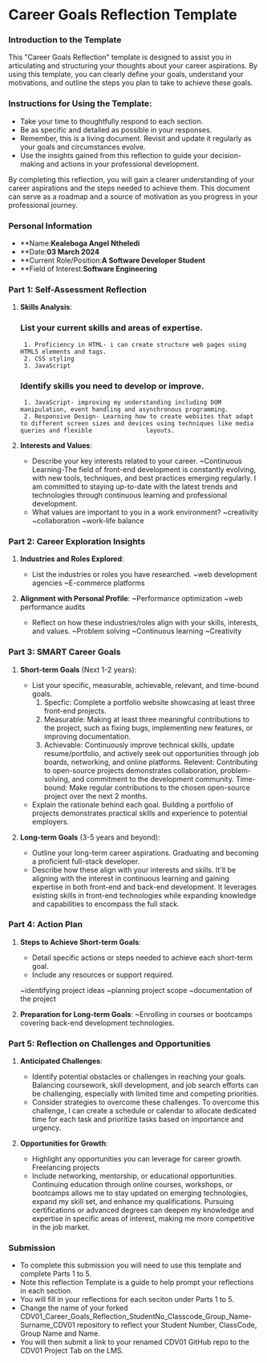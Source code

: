 
# Career Goals Reflection Template

### Introduction to the Template

This "Career Goals Reflection" template is designed to assist you in articulating and structuring your thoughts about your career aspirations. By using this template, you can clearly define your goals, understand your motivations, and outline the steps you plan to take to achieve these goals.

### Instructions for Using the Template:

- Take your time to thoughtfully respond to each section.
- Be as specific and detailed as possible in your responses.
- Remember, this is a living document. Revisit and update it regularly as your goals and circumstances evolve.
- Use the insights gained from this reflection to guide your decision-making and actions in your professional development.

By completing this reflection, you will gain a clearer understanding of your career aspirations and the steps needed to achieve them. This document can serve as a roadmap and a source of motivation as you progress in your professional journey.

### Personal Information

- **Name:**Kealeboga Angel Ntheledi**
- **Date:**03 March 2024**
- **Current Role/Position:**A Software Developer Student**
- **Field of Interest:**Software Engineering**

### Part 1: Self-Assessment Reflection

1. **Skills Analysis**:
    
     ### List your current skills and areas of expertise.
        1. Proficiency in HTML- i can create structure web pages using HTML5 elements and tags.
        2. CSS styling
        3. JavaScript

    ### Identify skills you need to develop or improve.
        1. JavaScript- improving my understanding including DOM manipulation, event handling and asynchronous programming.
        2. Responsive Design- Learning how to create websites that adapt to different screen sizes and devices using techniques like media queries and flexible               layouts.

2. **Interests and Values**:
    
    - Describe your key interests related to your career.
        ~Continuous Learning-The field of front-end development is constantly evolving, with new tools, techniques, and best practices emerging regularly. I am             committed to staying up-to-date with the latest trends and technologies through continuous learning and professional development.
    - What values are important to you in a work environment?
        ~creativity
        ~collaboration
        ~work-life balance

### Part 2: Career Exploration Insights

1. **Industries and Roles Explored**:
    
    - List the industries or roles you have researched.
        ~web development agencies
        ~E-commerce platforms
2. **Alignment with Personal Profile**:
        ~Performance optimization
        ~web performance audits
    - Reflect on how these industries/roles align with your skills, interests, and values.
        ~Problem solving
        ~Continuous learning
        ~Creativity

### Part 3: SMART Career Goals

1. **Short-term Goals** (Next 1-2 years):
    
    - List your specific, measurable, achievable, relevant, and time-bound goals.
       1. Specfic: Complete a portfolio website showcasing at least three front-end projects.
       2. Measurable: Making at least three meaningful contributions to the project, such as fixing bugs, implementing new features, or improving documentation.
       3. Achievable: Continuously improve technical skills, update resume/portfolio, and actively seek out opportunities through job boards, networking, and                            online platforms.
           Relevent: Contributing to open-source projects demonstrates collaboration, problem-solving, and commitment to the development community.
           Time-bound:  Make regular contributions to the chosen open-source project over the next 2 months.
    - Explain the rationale behind each goal.
            Building a portfolio of projects demonstrates practical skills and experience to potential employers.
        
2. **Long-term Goals** (3-5 years and beyond):
    
    - Outline your long-term career aspirations.
        Graduating and becoming a proficient full-stack developer.
    - Describe how these align with your interests and skills.
        It'll be aligning with the interest in continuous learning and gaining expertise in both front-end and back-end development. It leverages existing skills in             front-end technologies while expanding knowledge and capabilities to encompass the full stack.

### Part 4: Action Plan

1. **Steps to Achieve Short-term Goals**:
    
    - Detail specific actions or steps needed to achieve each short-term goal.
    - Include any resources or support required.

    ~identifying project ideas
    ~planning project scope
    ~documentation of the project
2. **Preparation for Long-term Goals**:
    ~Enrolling in courses or bootcamps covering back-end development technologies.   


### Part 5: Reflection on Challenges and Opportunities

1. **Anticipated Challenges**:
    
    - Identify potential obstacles or challenges in reaching your goals.
      Balancing coursework, skill development, and job search efforts can be challenging, especially with limited time and competing priorities.
    - Consider strategies to overcome these challenges.
      To overcome this challenge, I can create a schedule or calendar to allocate dedicated time for each task and prioritize tasks based on importance and              urgency.
2. **Opportunities for Growth**:
   
    - Highlight any opportunities you can leverage for career growth.
      Freelancing projects
    - Include networking, mentorship, or educational opportunities.
      Continuing education through online courses, workshops, or bootcamps allows me to stay updated on emerging technologies, expand my skill set, and enhance my       qualifications. Pursuing certifications or advanced degrees can deepen my knowledge and expertise in specific areas of interest, making me more competitive        in the job market.

### Submission

- To complete this submission you will need to use this template and complete Parts 1 to 5.
- Note this reflection Template is a guide to help prompt your reflections in each section.
- You will fill in your reflections for each seciton under Parts 1 to 5.
- Change the name of your forked CDV01_Career_Goals_Reflection_StudentNo_Classcode_Group_Name-Surname_CDV01 repository to reflect your Student Number, ClassCode, Group Name and Name.
- You will then submit a link to your renamed CDV01 GitHub repo to the CDV01 Project Tab on the LMS.


